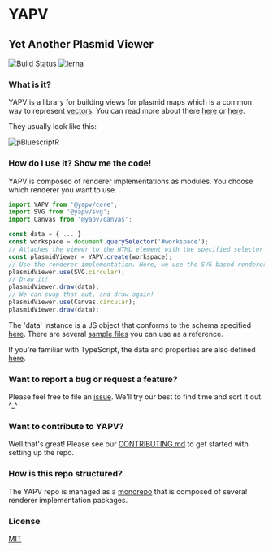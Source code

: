 # YAPV
## **Y**et **A**nother **P**lasmid **V**iewer

[![Build Status](https://travis-ci.com/mycql/yapv.svg?branch=master)](https://travis-ci.com/mycql/yapv)
[![lerna](https://img.shields.io/badge/maintained%20with-lerna-cc00ff.svg)](https://lerna.js.org/)

### What is it?

YAPV is a library for building views for plasmid maps which is a common way to represent [vectors](https://en.wikipedia.org/wiki/Vector_%28molecular_biology%29). You can read more about there [here](https://bitesizebio.com/43119/the-beginners-guide-to-reading-plasmid-maps/) or [here](https://pediaa.com/how-to-read-a-plasmid-map/).

They usually look like this:

![pBluescriptR](https://www.researchgate.net/profile/Steven_Haase3/publication/225273619/figure/fig1/AS:302618208423950@1449161211770/Features-of-new-S-cerevisiae-HIS2-marked-plasmid-shuttle-vectors-A-Restriction-maps.png "Harvard Med")

### How do I use it? Show me the code!
YAPV is composed of renderer implementations as modules. You choose which renderer you want to use.


```typescript
import YAPV from '@yapv/core';
import SVG from '@yapv/svg';
import Canvas from '@yapv/canvas';

const data = { ... }
const workspace = document.querySelector('#workspace');
// Attaches the viewer to the HTML element with the specified selector
const plasmidViewer = YAPV.create(workspace);
// Use the renderer implementation. Here, we use the SVG based renderer
plasmidViewer.use(SVG.circular);
// Draw it!
plasmidViewer.draw(data);
// We can swap that out, and draw again!
plasmidViewer.use(Canvas.circular);
plasmidViewer.draw(data);
```

The 'data' instance is a JS object that conforms to the schema specified [here](./packages/core/src/schema.json). There are several [sample files](./examples/data) you can use as a reference.


If you're familiar with TypeScript, the data and properties are also defined [here](./packages/core/src/models.ts).

### Want to report a bug or request a feature?
Please feel free to file an [issue](https://github.com/mycql/yapv/issues). We'll try our best to find time and sort it out. ^_^

### Want to contribute to YAPV?
Well that's great! Please see our [CONTRIBUTING.md](./CONTRIBUTING.md) to get started with setting up the repo.

### How is this repo structured?
The YAPV repo is managed as a [monorepo](https://en.wikipedia.org/wiki/Monorepo) that is composed of several renderer implementation packages.


### License
[MIT](./LICENSE)

